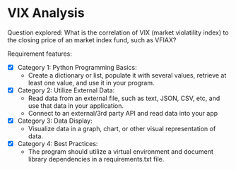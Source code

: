 # VIX Analysis

Question explored:
  What is the correlation of VIX (market violatility index) to the closing price of an market index fund, such as VFIAX? 

Requirement features:
  - [x] Category 1: Python Programming Basics: 
    - Create a dictionary or list, populate it with several values, retrieve at least one value, and use it in your program.
  - [x] Category 2: Utilize External Data:
    - Read data from an external file, such as text, JSON, CSV, etc, and use that data in your application.
    - Connect to an external/3rd party API and read data into your app
  - [x] Category 3: Data Display:
    - Visualize data in a graph, chart, or other visual representation of data.
  - [x] Category 4: Best Practices:
    - The program should utilize a virtual environment and document library dependencies in a requirements.txt file.
